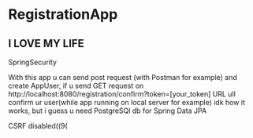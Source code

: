 # RegistrationApp
## I LOVE MY LIFE
SpringSecurity

With this app u can send post request (with Postman for example) and 
create AppUser, if u send GET request
on http://localhost:8080/registration/confirm?token=[your_token] URL
ull confirm ur user(while app running on local server for example)
idk how it works, but i guess u need PostgreSQl db for Spring Data JPA

CSRF disabled((9(

